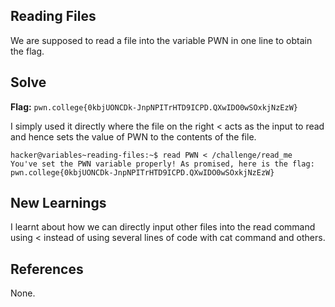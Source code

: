 ## Reading Files
We are supposed to read a file into the variable PWN in one line to obtain the flag.

## Solve
**Flag:** `pwn.college{0kbjUONCDk-JnpNPITrHTD9ICPD.QXwIDO0wSOxkjNzEzW}`

I simply used it directly where the file on the right < acts as the input to read and hence sets the value of PWN to the contents of the file. 

```
hacker@variables~reading-files:~$ read PWN < /challenge/read_me
You've set the PWN variable properly! As promised, here is the flag:
pwn.college{0kbjUONCDk-JnpNPITrHTD9ICPD.QXwIDO0wSOxkjNzEzW}
```

## New Learnings
I learnt about how we can directly input other files into the read command using < instead of using several lines of code with cat command and others. 

## References 
None. 
